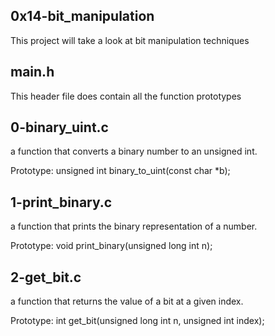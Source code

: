 ## 0x14-bit_manipulation
This project will take a look at bit manipulation techniques

## main.h
This header file does contain all the function prototypes

## 0-binary_uint.c
a function that converts a binary number to an unsigned int.

Prototype: unsigned int binary_to_uint(const char *b);

## 1-print_binary.c
a function that prints the binary representation of a number.

Prototype: void print_binary(unsigned long int n);

## 2-get_bit.c
 a function that returns the value of a bit at a given index.

Prototype: int get_bit(unsigned long int n, unsigned int index);
